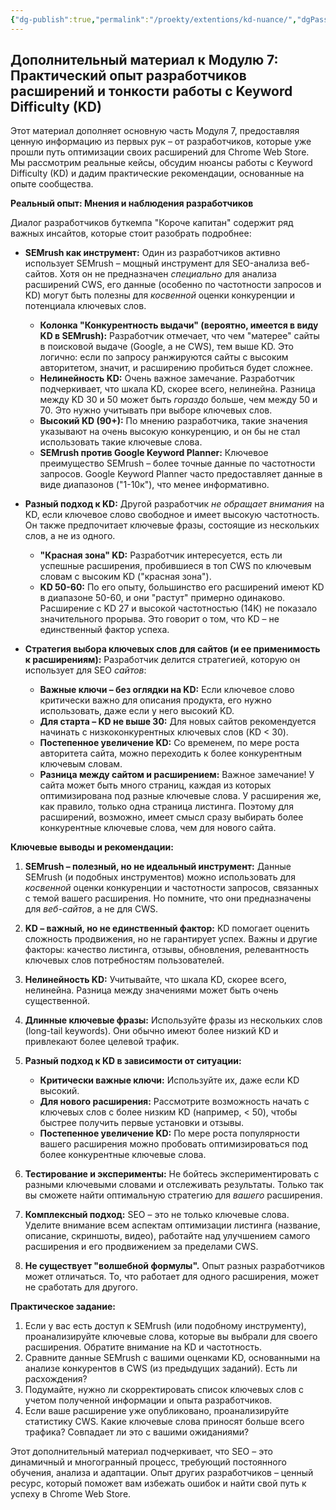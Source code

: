 ```yaml
---
{"dg-publish":true,"permalink":"/proekty/extentions/kd-nuance/","dgPassFrontmatter":true}
---
```





## Дополнительный материал к Модулю 7: Практический опыт разработчиков расширений и тонкости работы с Keyword Difficulty (KD)

Этот материал дополняет основную часть Модуля 7, предоставляя ценную информацию из первых рук – от разработчиков, которые уже прошли путь оптимизации своих расширений для Chrome Web Store. Мы рассмотрим реальные кейсы, обсудим нюансы работы с Keyword Difficulty (KD) и дадим практические рекомендации, основанные на опыте сообщества.

**Реальный опыт: Мнения и наблюдения разработчиков**

Диалог разработчиков буткемпа "Короче капитан" содержит ряд важных инсайтов, которые стоит разобрать подробнее:

*   **SEMrush как инструмент:** Один из разработчиков активно использует SEMrush – мощный инструмент для SEO-анализа веб-сайтов. Хотя он не предназначен *специально* для анализа расширений CWS, его данные (особенно по частотности запросов и KD) могут быть полезны для *косвенной* оценки конкуренции и потенциала ключевых слов.
    *   **Колонка "Конкурентность выдачи" (вероятно, имеется в виду KD в SEMrush):** Разработчик отмечает, что чем "матерее" сайты в поисковой выдаче (Google, а не CWS), тем выше KD. Это логично: если по запросу ранжируются сайты с высоким авторитетом, значит, и расширению пробиться будет сложнее.
    *   **Нелинейность KD:** Очень важное замечание. Разработчик подчеркивает, что шкала KD, скорее всего, нелинейна. Разница между KD 30 и 50 может быть *гораздо* больше, чем между 50 и 70.  Это нужно учитывать при выборе ключевых слов.
    *   **Высокий KD (90+):**  По мнению разработчика, такие значения указывают на очень высокую конкуренцию, и он бы не стал использовать такие ключевые слова.
    * **SEMrush против Google Keyword Planner:** Ключевое преимущество SEMrush – более точные данные по частотности запросов. Google Keyword Planner часто предоставляет данные в виде диапазонов ("1-10к"), что менее информативно.

*   **Разный подход к KD:**  Другой разработчик *не обращает внимания* на KD, если ключевое слово свободное и имеет высокую частотность.  Он также предпочитает ключевые фразы, состоящие из нескольких слов, а не из одного.
    *   **"Красная зона" KD:** Разработчик интересуется, есть ли успешные расширения, пробившиеся в топ CWS по ключевым словам с высоким KD ("красная зона").
    *   **KD 50-60:**  По его опыту, большинство его расширений имеют KD в диапазоне 50-60, и они "растут" примерно одинаково.  Расширение с KD 27 и высокой частотностью (14К) не показало значительного прорыва. Это говорит о том, что KD – не единственный фактор успеха.

*   **Стратегия выбора ключевых слов для сайтов (и ее применимость к расширениям):** Разработчик делится стратегией, которую он использует для SEO *сайтов*:
    *   **Важные ключи – без оглядки на KD:**  Если ключевое слово критически важно для описания продукта, его нужно использовать, даже если у него высокий KD.
    *   **Для старта – KD не выше 30:**  Для новых сайтов рекомендуется начинать с низкоконкурентных ключевых слов (KD < 30).
    *   **Постепенное увеличение KD:**  Со временем, по мере роста авторитета сайта, можно переходить к более конкурентным ключевым словам.
    *   **Разница между сайтом и расширением:**  Важное замечание! У сайта может быть много страниц, каждая из которых оптимизирована под разные ключевые слова. У расширения же, как правило, только одна страница листинга.  Поэтому для расширений, возможно, имеет смысл сразу выбирать более конкурентные ключевые слова, чем для нового сайта.

**Ключевые выводы и рекомендации:**

1.  **SEMrush – полезный, но не идеальный инструмент:** Данные SEMrush (и подобных инструментов) можно использовать для *косвенной* оценки конкуренции и частотности запросов, связанных с темой вашего расширения. Но помните, что они предназначены для *веб-сайтов*, а не для CWS.

2.  **KD – важный, но не единственный фактор:** KD помогает оценить сложность продвижения, но не гарантирует успех.  Важны и другие факторы: качество листинга, отзывы, обновления, релевантность ключевых слов потребностям пользователей.

3.  **Нелинейность KD:**  Учитывайте, что шкала KD, скорее всего, нелинейна.  Разница между значениями может быть очень существенной.

4.  **Длинные ключевые фразы:**  Используйте фразы из нескольких слов (long-tail keywords). Они обычно имеют более низкий KD и привлекают более целевой трафик.

5.  **Разный подход к KD в зависимости от ситуации:**
    *   **Критически важные ключи:**  Используйте их, даже если KD высокий.
    *   **Для нового расширения:**  Рассмотрите возможность начать с ключевых слов с более низким KD (например, < 50), чтобы быстрее получить первые установки и отзывы.
    *   **Постепенное увеличение KD:**  По мере роста популярности вашего расширения можно пробовать оптимизироваться под более конкурентные ключевые слова.

6.  **Тестирование и эксперименты:**  Не бойтесь экспериментировать с разными ключевыми словами и отслеживать результаты.  Только так вы сможете найти оптимальную стратегию для *вашего* расширения.

7.  **Комплексный подход:**  SEO – это не только ключевые слова.  Уделите внимание всем аспектам оптимизации листинга (название, описание, скриншоты, видео), работайте над улучшением самого расширения и его продвижением за пределами CWS.

8. **Не существует "волшебной формулы".** Опыт разных разработчиков может отличаться. То, что работает для одного расширения, может не сработать для другого.

**Практическое задание:**

1.  Если у вас есть доступ к SEMrush (или подобному инструменту), проанализируйте ключевые слова, которые вы выбрали для своего расширения.  Обратите внимание на KD и частотность.
2.  Сравните данные SEMrush с вашими оценками KD, основанными на анализе конкурентов в CWS (из предыдущих заданий).  Есть ли расхождения?
3.  Подумайте, нужно ли скорректировать список ключевых слов с учетом полученной информации и опыта разработчиков.
4.  Если ваше расширение уже опубликовано, проанализируйте статистику CWS.  Какие ключевые слова приносят больше всего трафика?  Совпадает ли это с вашими ожиданиями?

Этот дополнительный материал подчеркивает, что SEO – это динамичный и многогранный процесс, требующий постоянного обучения, анализа и адаптации. Опыт других разработчиков – ценный ресурс, который поможет вам избежать ошибок и найти свой путь к успеху в Chrome Web Store.

